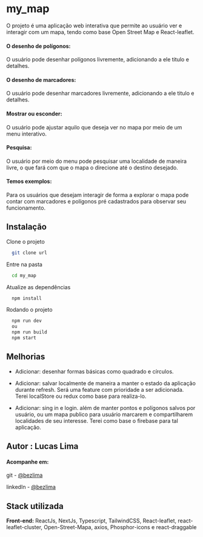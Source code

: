 # my_map

O projeto é uma aplicação web interativa que permite ao usuário ver e interagir com um mapa, tendo como base Open Street Map e React-leaflet.

#### O desenho de polígonos:

O usuário pode desenhar polígonos livremente, adicionando a ele titulo e detalhes.

#### O desenho de marcadores:

O usuário pode desenhar marcadores livremente, adicionando a ele titulo e detalhes.

#### Mostrar ou esconder:

O usuário pode ajustar aquilo que deseja ver no mapa por meio de um menu interativo.

#### Pesquisa:

O usuário por meio do menu pode pesquisar uma localidade de maneira livre, o que fará com que o mapa o direcione até o destino desejado.

#### Temos exemplos:

Para os usuários que desejam interagir de forma a explorar o mapa pode contar com marcadores e polígonos pré cadastrados para observar seu funcionamento.

## Instalação

Clone o projeto

```bash
  git clone url
```

Entre na pasta

```bash
  cd my_map
```

Atualize as dependências

```bash
  npm install
```

Rodando o projeto

```bash
  npm run dev
  ou
  npm run build
  npm start
```

## Melhorias

-   Adicionar: desenhar formas básicas como quadrado e círculos.

-   Adicionar: salvar localmente de maneira a manter o estado da aplicação durante refresh. Será uma feature com prioridade a ser adicionada. Terei localStore ou redux como base para realiza-lo.

-   Adicionar: sing in e login. além de manter pontos e polígonos salvos por usuário, ou um mapa publico para usuário marcarem e compartilharem localidades de seu interesse. Terei como base o firebase para tal aplicação.

## Autor : Lucas Lima

#### Acompanhe em:

git - [@bezlima](https://github.com/bezlima)

linkedIn - [@bezlima](https://www.linkedin.com/in/bezlima/)

## Stack utilizada

**Front-end:** ReactJs, NextJs, Typescript, TailwindCSS, React-leaflet, react-leaflet-cluster, Open-Street-Mapa, axios, Phosphor-icons e react-draggable
